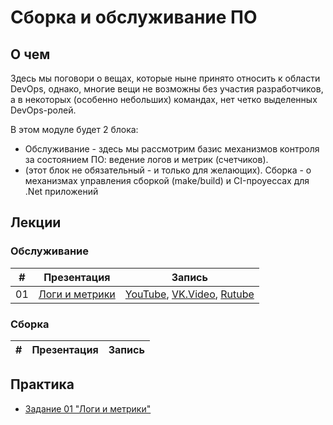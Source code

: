 # Сборка и обслуживание ПО

## О чем
Здесь мы поговори о вещах, которые ныне принято относить к области DevOps, однако, многие вещи не возможны без участия разработчиков, а в некоторых (особенно небольших) командах, нет четко выделенных DevOps-ролей.

В этом модуле будет 2 блока:
- Обслуживание - здесь мы рассмотрим базис механизмов контроля за состоянием ПО: ведение логов и метрик (счетчиков).
- (этот блок не обязательный - и только для желающих). Сборка - о механизмах управления сборкой (make/build) и CI-проуессах для .Net приложений
    

## Лекции

### Обслуживание
|#|Презентация|Запись|
|--|--|--|
|01|[Логи и метрики](./01.%20Logs%20and%20metrics/01.%20Logs%20and%20metrics.pptx?raw=true)|[YouTube](https://youtu.be/8zhWuRq-oFs), [VK.Video](https://vkvideo.ru/video871595788_456239057), [Rutube](https://rutube.ru/video/515ac696053c4cfe184a08fc1d2745d0/)|


### Сборка
|#|Презентация|Запись|
|--|--|--|




## Практика

- [Задание 01 "Логи и метрики"](./Task_01/task_01.md)
